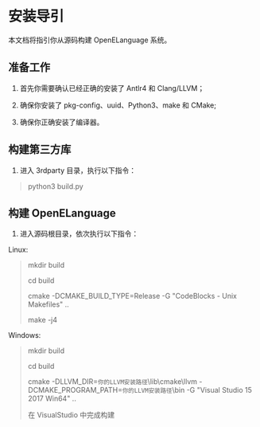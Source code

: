 # 安装导引

本文档将指引你从源码构建 OpenELanguage 系统。

## 准备工作

1. 首先你需要确认已经正确的安装了 Antlr4 和 Clang/LLVM；

2. 确保你安装了 pkg-config、uuid、Python3、make 和 CMake;

3. 确保你正确安装了编译器。

## 构建第三方库

1. 进入 3rdparty 目录，执行以下指令：

> python3 build.py

## 构建 OpenELanguage

1. 进入源码根目录，依次执行以下指令：

Linux:
>
> mkdir build
>
> cd build
>
> cmake -DCMAKE_BUILD_TYPE=Release -G "CodeBlocks - Unix Makefiles" ..
>
> make -j4

Windows:
>
> mkdir build
>
> cd build
>
> cmake -DLLVM_DIR=`你的LLVM安装路径`\lib\cmake\llvm -DCMAKE_PROGRAM_PATH=`你的LLVM安装路径`\bin -G "Visual Studio 15 2017 Win64" ..
>
> 在 VisualStudio 中完成构建
